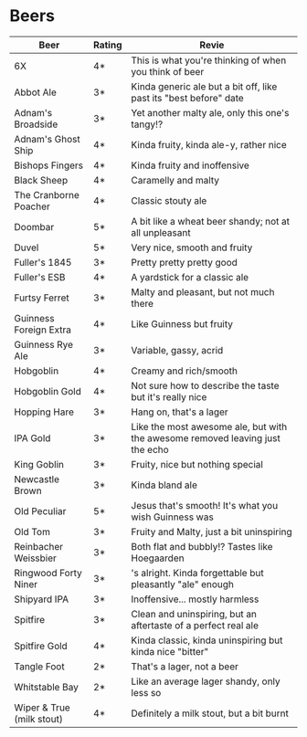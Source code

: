 # Beers

| Beer | Rating | Revie |
| --- | --- | --- |
| 6X                        | 4* | This is what you're thinking of when you think of beer |
| Abbot Ale                 | 3* | Kinda generic ale but a bit off, like past its "best before" date |
| Adnam's Broadside         | 3* | Yet another malty ale, only this one's tangy!? |
| Adnam's Ghost Ship        | 4* | Kinda fruity, kinda ale-y, rather nice |
| Bishops Fingers           | 4* | Kinda fruity and inoffensive |
| Black Sheep               | 4* | Caramelly and malty |
| The Cranborne Poacher     | 4* | Classic stouty ale |
| Doombar                   | 5* | A bit like a wheat beer shandy; not at all unpleasant |
| Duvel                     | 5* | Very nice, smooth and fruity |
| Fuller's 1845             | 3* | Pretty pretty pretty good |
| Fuller's ESB              | 4* | A yardstick for a classic ale |
| Furtsy Ferret             | 3* | Malty and pleasant, but not much there |
| Guinness Foreign Extra    | 4* | Like Guinness but fruity |
| Guinness Rye Ale          | 3* | Variable, gassy, acrid |
| Hobgoblin                 | 4* | Creamy and rich/smooth |
| Hobgoblin Gold            | 4* | Not sure how to describe the taste but it's really nice |
| Hopping Hare              | 3* | Hang on, that's a lager |
| IPA Gold                  | 3* | Like the most awesome ale, but with the awesome removed leaving just the echo |
| King Goblin               | 3* | Fruity, nice but nothing special |
| Newcastle Brown           | 3* | Kinda bland ale |
| Old Peculiar              | 5* | Jesus that's smooth!  It's what you wish Guinness was |
| Old Tom                   | 3* | Fruity and Malty, just a bit uninspiring |
| Reinbacher Weissbier      | 3* | Both flat and bubbly!?  Tastes like Hoegaarden |
| Ringwood Forty Niner      | 3* | 's alright. Kinda forgettable but pleasantly "ale" enough |
| Shipyard IPA              | 3* | Inoffensive... mostly harmless |
| Spitfire                  | 3* | Clean and uninspiring, but an aftertaste of a perfect real ale |
| Spitfire Gold             | 4* | Kinda classic, kinda uninspiring but kinda nice "bitter" |
| Tangle Foot               | 2* | That's a lager, not a beer |
| Whitstable Bay            | 2* | Like an average lager shandy, only less so |
| Wiper & True (milk stout) | 4* | Definitely a milk stout, but a bit burnt |
